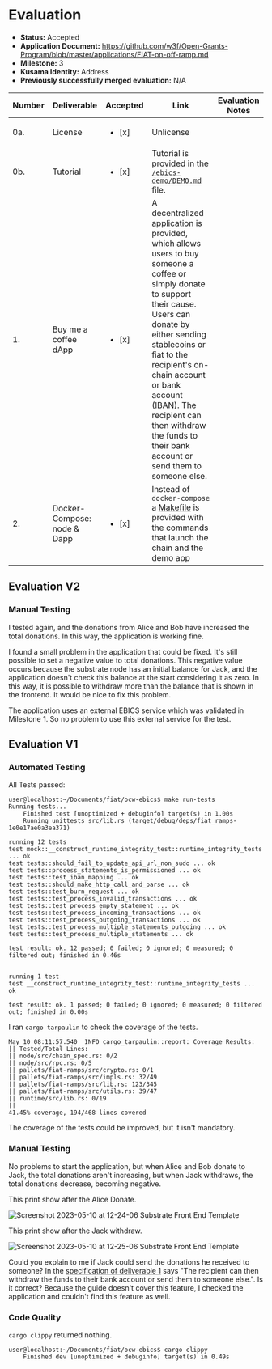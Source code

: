 # Evaluation

- **Status:** Accepted
- **Application Document:** https://github.com/w3f/Open-Grants-Program/blob/master/applications/FIAT-on-off-ramp.md
- **Milestone:** 3
- **Kusama Identity:** Address
- **Previously successfully merged evaluation:** N/A

| Number | Deliverable                 | Accepted               | Link                                                                                                                                                                                                                                                                                                                                                                                                            | Evaluation Notes |
| ------ | --------------------------- | ---------------------- | --------------------------------------------------------------------------------------------------------------------------------------------------------------------------------------------------------------------------------------------------------------------------------------------------------------------------------------------------------------------------------------------------------------- | ---------------- |
| 0a.    | License                     | <ul><li>[x] </li></ul> | Unlicense                                                                                                                                                                                                                                                                                                                                                                                                       |
| 0b.    | Tutorial                    | <ul><li>[x] </li></ul> | Tutorial is provided in the [`/ebics-demo/DEMO.md`](https://github.com/element36-io/ocw-ebics/blob/main/ebics-demo/DEMO.md) file.                                                                                                                                                                                                                                                                               |
| 1.     | Buy me a coffee dApp        | <ul><li>[x] </li></ul> | A decentralized [application](https://github.com/element36-io/ocw-ebics/tree/main/ebics-demo) is provided, which allows users to buy someone a coffee or simply donate to support their cause. Users can donate by either sending stablecoins or fiat to the recipient's on-chain account or bank account (IBAN). The recipient can then withdraw the funds to their bank account or send them to someone else. |
| 2.     | Docker-Compose: node & Dapp | <ul><li>[x] </li></ul> | Instead of `docker-compose` a [Makefile](https://github.com/element36-io/ocw-ebics/blob/main/Makefile) is provided with the commands that launch the chain and the demo app                                                                                                                                                                                                                                     |

## Evaluation V2

### Manual Testing

I tested again, and the donations from Alice and Bob have increased the total donations. In this way, the application is working fine.

I found a small problem in the application that could be fixed. It's still possible to set a negative value to total donations. This negative value occurs because the substrate node has an initial balance for Jack, and the application doesn't check this balance at the start considering it as zero. In this way, it is possible to withdraw more than the balance that is shown in the frontend. It would be nice to fix this problem.

The application uses an external EBICS service which was validated in Milestone 1. So no problem to use this external service for the test.

## Evaluation V1

### Automated Testing

All Tests passed:

```
user@localhost:~/Documents/fiat/ocw-ebics$ make run-tests
Running tests...
	Finished test [unoptimized + debuginfo] target(s) in 1.00s
 	Running unittests src/lib.rs (target/debug/deps/fiat_ramps-1e0e17ae0a3ea371)

running 12 tests
test mock::__construct_runtime_integrity_test::runtime_integrity_tests ... ok
test tests::should_fail_to_update_api_url_non_sudo ... ok
test tests::process_statements_is_permissioned ... ok
test tests::test_iban_mapping ... ok
test tests::should_make_http_call_and_parse ... ok
test tests::test_burn_request ... ok
test tests::test_process_invalid_transactions ... ok
test tests::test_process_empty_statement ... ok
test tests::test_process_incoming_transactions ... ok
test tests::test_process_outgoing_transactions ... ok
test tests::test_process_multiple_statements_outgoing ... ok
test tests::test_process_multiple_statements ... ok

test result: ok. 12 passed; 0 failed; 0 ignored; 0 measured; 0 filtered out; finished in 0.46s


running 1 test
test __construct_runtime_integrity_test::runtime_integrity_tests ... ok

test result: ok. 1 passed; 0 failed; 0 ignored; 0 measured; 0 filtered out; finished in 0.00s
```

I ran `cargo tarpaulin` to check the coverage of the tests.

```
May 10 08:11:57.540  INFO cargo_tarpaulin::report: Coverage Results:
|| Tested/Total Lines:
|| node/src/chain_spec.rs: 0/2
|| node/src/rpc.rs: 0/5
|| pallets/fiat-ramps/src/crypto.rs: 0/1
|| pallets/fiat-ramps/src/impls.rs: 32/49
|| pallets/fiat-ramps/src/lib.rs: 123/345
|| pallets/fiat-ramps/src/utils.rs: 39/47
|| runtime/src/lib.rs: 0/19
||
41.45% coverage, 194/468 lines covered
```

The coverage of the tests could be improved, but it isn't mandatory.

### Manual Testing

No problems to start the application, but when Alice and Bob donate to Jack, the total donations aren't increasing, but when Jack withdraws, the total donations decrease, becoming negative.

This print show after the Alice Donate.

![Screenshot 2023-05-10 at 12-24-06 Substrate Front End Template](https://github.com/w3f/Grant-Milestone-Delivery/assets/112647953/6fb6f160-43b8-454a-b696-63e39a0ded91)

This print show after the Jack withdraw.

![Screenshot 2023-05-10 at 12-25-06 Substrate Front End Template](https://github.com/w3f/Grant-Milestone-Delivery/assets/112647953/e24da55f-03cf-4e78-939f-63f7c7271973)

Could you explain to me if Jack could send the donations he received to someone? In the [specification of deliverable 1](https://github.com/w3f/Grant-Milestone-Delivery/pull/854/files#diff-630504d0a4dab4953c242376522f26d439de06d2c597ad4eba5637a1e136ddef) says "The recipient can then withdraw the funds to their bank account or send them to someone else.". Is it correct? Because the guide doesn't cover this feature, I checked the application and couldn't find this feature as well.

### Code Quality

`cargo clippy` returned nothing.

```
user@localhost:~/Documents/fiat/ocw-ebics$ cargo clippy
	Finished dev [unoptimized + debuginfo] target(s) in 0.49s
```
